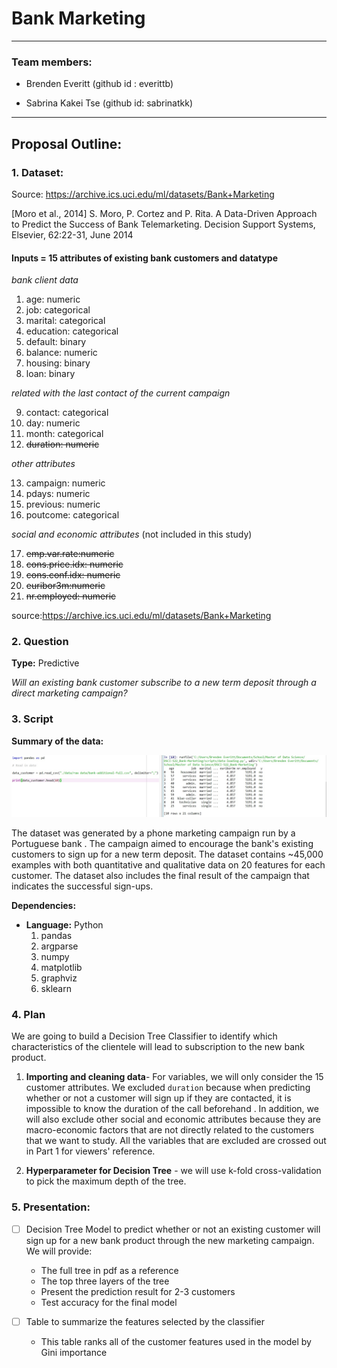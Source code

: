 # Bank Marketing
----------------------------------
### Team members:

* Brenden Everitt (github id : everittb)

* Sabrina Kakei Tse (github id: sabrinatkk)

--------------------------------------------------
## Proposal Outline:

### 1. Dataset:

Source: https://archive.ics.uci.edu/ml/datasets/Bank+Marketing

[Moro et al., 2014] S. Moro, P. Cortez and P. Rita. A Data-Driven Approach to Predict the Success of Bank Telemarketing. Decision Support Systems, Elsevier, 62:22-31, June 2014

#### Inputs = 15 attributes of existing bank customers and datatype  

_bank client data_
1. age: numeric
2. job: categorical
3. marital: categorical
4. education: categorical
5. default: binary
6. balance: numeric
7. housing: binary
8. loan: binary

_related with the last contact of the current campaign_

9. contact: categorical
10. day: numeric
11. month: categorical
12. ~~duration: numeric~~

_other attributes_

13. campaign: numeric
14. pdays: numeric
15. previous: numeric
16. poutcome: categorical

_social and economic attributes_ (not included in this study)  

17. ~~emp.var.rate:numeric~~
18. ~~cons.price.idx: numeric~~
19. ~~cons.conf.idx: numeric~~
20. ~~euribor3m:numeric~~
21. ~~nr.employed: numeric~~

source:https://archive.ics.uci.edu/ml/datasets/Bank+Marketing

### 2. Question
**Type:** Predictive

_Will an existing bank customer subscribe to a new term deposit through a direct marketing campaign?_

### 3. Script

**Summary of the data:**

![](./results/imgs/data_loaded.jpg)  

The dataset was generated by a phone marketing campaign run by a Portuguese bank . The campaign aimed to encourage the bank's existing customers to sign up for a new term deposit. The dataset contains ~45,000 examples with both quantitative and qualitative data on 20 features for each customer.  The dataset also includes the final result of the campaign that indicates the successful sign-ups.  


**Dependencies:**
  - **Language:** Python
    1. pandas
    2. argparse
    3. numpy
    4. matplotlib
    5. graphviz
    6. sklearn

### 4. Plan

We are going to build a Decision Tree Classifier to identify which characteristics of the clientele will lead to subscription to the new bank product.

1. **Importing and cleaning data**- For variables, we will only consider the 15 customer attributes. We excluded `duration` because when predicting whether or not a customer will sign up if they are contacted, it is impossible to know the duration of the call beforehand . In addition, we will also exclude other social and economic attributes because they are macro-economic factors that are not directly related to the customers that we want to study. All the variables that are excluded are crossed out in Part 1 for viewers' reference.


2. **Hyperparameter for Decision Tree** - we will use k-fold cross-validation to pick the maximum depth of the tree.

### 5. Presentation:

- [ ] Decision Tree Model to predict whether or not an existing customer will sign up for a new bank product through the new marketing campaign. We will provide:

  - The full tree in pdf as a reference
  - The top three layers of the tree
  - Present the prediction result for 2-3 customers
  - Test accuracy for the final model  


- [ ] Table to summarize the features selected by the classifier

  - This table ranks all of the customer features used in the model by Gini importance
